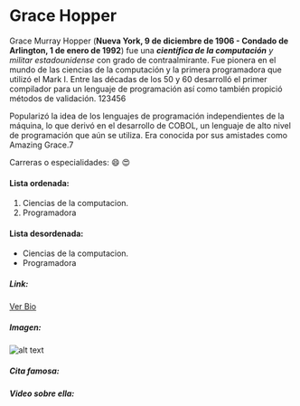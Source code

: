 # Grace Hopper

Grace Murray Hopper (**Nueva York, 9 de diciembre de 1906 - Condado de Arlington, 1 de enero de 1992**) fue una _**científica de la computación** y militar estadounidense_ con grado de contraalmirante. Fue pionera en el mundo de las ciencias de la computación y la primera programadora que utilizó el Mark I. Entre las décadas de los 50 y 60 desarrolló el primer compilador para un lenguaje de programación así como también propició métodos de validación. 1​2​3​4​5​6​

Popularizó la idea de los lenguajes de programación independientes de la máquina, lo que derivó en el desarrollo de COBOL, un lenguaje de alto nivel de programación que aún se utiliza. Era conocida por sus amistades como Amazing Grace.7​

Carreras o especialidades: :smile: :heart_eyes:
#### Lista ordenada:

1. Ciencias de la computacion.
2. Programadora

#### Lista desordenada:
- Ciencias de la computacion.
- Programadora

##### Link:

[Ver Bio](https://es.wikipedia.org/wiki/Grace_Murray_Hopper)

##### Imagen:

![alt text](https://github.com/LedaHuerta/superHeroinas/blob/main/graceH.jpg)


##### Cita famosa:

##### Video sobre ella:
